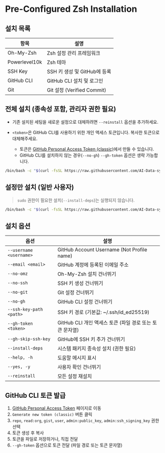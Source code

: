 
# Pre-Configured Zsh Installation

## 설치 목록

| 항목          | 설명                         |
| ------------- | ---------------------------- |
| Oh-My-Zsh     | Zsh 설정 관리 프레임워크     |
| Powerlevel10k | Zsh 테마                     |
| SSH Key       | SSH 키 생성 및 GitHub에 등록 |
| GitHub CLI    | GitHub CLI 설치 및 로그인    |
| Git           | Git 설정 (Verified Commit)   |

## 전체 설치 (종속성 포함, 관리자 권한 필요)

- 기존 설치된 세팅을 새로운 설정으로 대체하려면 `--reinstall` 옵션을 추가하세요.

- `<token>`은 GitHub CLI를 사용하기 위한 개인 액세스 토큰입니다. 복사한 토큰으로 대체해주세요.

  - 토큰은 [GitHub Personal Access Token (classic)](https://github.com/settings/tokens)에서 만들 수 있습니다.
  - GitHub CLI를 설치하지 않는 경우(`--no-gh`) `--gh-token` 옵션은 생략 가능합니다.

```bash
/bin/bash -c "$(curl -fsSL https://raw.githubusercontent.com/AI-Data-system-EH/user-content/main/zsh/install.sh)" -- --install-deps --gh-token <token>
```

## 설정만 설치 (일반 사용자)

> `sudo` 권한이 필요한 설치(`--install-deps`)는 실행되지 않습니다.

```bash
/bin/bash -c "$(curl -fsSL https://raw.githubusercontent.com/AI-Data-system-EH/user-content/main/zsh/install.sh)" -- --gh-token <token>
```

## 설치 옵션

| 옵션                    | 설명                                                     |
| ----------------------- | -------------------------------------------------------- |
| `--username <username>` | GitHub Account Username (Not Profile name)               |
| `--email <email>`       | GitHub 계정에 등록된 이메일 주소                         |
| `--no-omz`              | Oh-My-Zsh 설치 건너뛰기                                  |
| `--no-ssh`              | SSH 키 생성 건너뛰기                                     |
| `--no-git`              | Git 설정 건너뛰기                                        |
| `--no-gh`               | GitHub CLI 설정 건너뛰기                                 |
| `--ssh-key-path <path>` | SSH 키 경로 (기본값: ~/.ssh/id_ed25519)                  |
| `--gh-token <token>`    | GitHub CLI 개인 액세스 토큰 (파일 경로 또는 토큰 문자열) |
| `--gh-skip-ssh-key`     | GitHub에 SSH 키 추가 건너뛰기                            |
| `--install-deps`        | 시스템 패키지 종속성 설치 (권한 필요)                    |
| `--help, -h`            | 도움말 메시지 표시                                       |
| `--yes, -y`             | 사용자 확인 건너뛰기                                     |
| `--reinstall`           | 모든 설정 재설치                                         |

## GitHub CLI 토큰 발급

1. [GitHub Personal Access Token](https://github.com/settings/tokens) 페이지로 이동
2. `Generate new token (classic)` 버튼 클릭
3. `repo`, `read:org`, `gist`, `user`, `admin:public_key`, `admin:ssh_signing_key` 권한 선택
4. 토큰 생성 후 복사
5. 토큰을 파일로 저장하거나, 직접 전달
6. `--gh-token` 옵션으로 토큰 전달 (파일 경로 또는 토큰 문자열)
